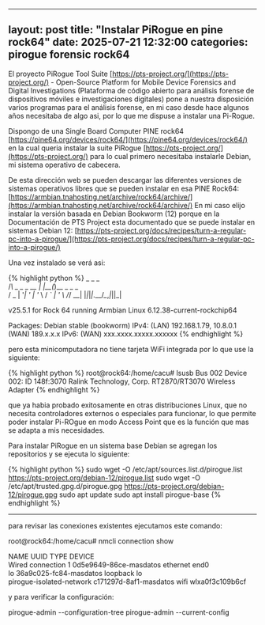 
---
layout: post
title:  "Instalar PiRogue en pine rock64"
date:   2025-07-21 12:32:00
categories: pirogue forensic rock64
---

El proyecto PiRogue Tool Suite [https://pts-project.org/](https://pts-project.org/) - Open-Source Platform for Mobile Device Forensics and Digital Investigations (Plataforma de código abierto para análisis forense de dispositivos móviles e investigaciones digitales) pone a nuestra disposición varios programas para el análisis forense, en mi caso desde hace algunos años necesitaba de algo asi, por lo que me dispuse a instalar una Pi-Rogue.

Dispongo de una Single Board Computer PINE rock64 [https://pine64.org/devices/rock64/](https://pine64.org/devices/rock64/) en la cual queria instalar la suite PiRogue [https://pts-project.org/](https://pts-project.org/) para lo cual primero necesitaba instalarle Debian, mi sistema operativo de cabecera.

De esta dirección web se pueden descargar las diferentes versiones de sistemas operativos libres que se pueden instalar en esa PINE Rock64:
[https://armbian.tnahosting.net/archive/rock64/archive/](https://armbian.tnahosting.net/archive/rock64/archive/) En mi caso elijo instalar la versión basada en Debian Bookworm (12) porque en la Documentación de PTS Project esta documentado que se puede instalar en sistemas Debian 12:
[https://pts-project.org/docs/recipes/turn-a-regular-pc-into-a-pirogue/](https://pts-project.org/docs/recipes/turn-a-regular-pc-into-a-pirogue/)

Una vez instalado se verá asi:

{% highlight python %}
    _             _    _           
   /_\  _ _ _ __ | |__(_)__ _ _ _  
  / _ \| '_| '  \| '_ \ / _` | ' \ 
 /_/ \_\_| |_|_|_|_.__/_\__,_|_||_|
                                   
 v25.5.1 for Rock 64 running Armbian Linux 6.12.38-current-rockchip64

 Packages:     Debian stable (bookworm)
 IPv4:         (LAN) 192.168.1.79, 10.8.0.1 (WAN) 189.x.x.x
 IPv6:         (WAN) xxx.xxxx.xxxxx.xxxxxx
{% endhighlight %}

pero esta minicomputadora no tiene tarjeta WiFi integrada por lo que use la siguiente:

{% highlight python %}
root@rock64:/home/cacu# lsusb
Bus 002 Device 002: ID 148f:3070 Ralink Technology, Corp. RT2870/RT3070 Wireless Adapter
{% endhighlight %}

que ya habia probado exitosamente en otras distribuciones Linux, que no necesita controladores externos o especiales para funcionar, lo que permite poder instalar Pi-ROgue en modo Access Point que es la función que mas se adapta a mis necesidades.

Para instalar PiRogue en un sistema base Debian se agregan los repositorios y se ejecuta lo siguiente:

{% highlight python %}
sudo wget -O /etc/apt/sources.list.d/pirogue.list https://pts-project.org/debian-12/pirogue.list
sudo wget -O /etc/apt/trusted.gpg.d/pirogue.gpg   https://pts-project.org/debian-12/pirogue.gpg
sudo apt update
sudo apt install pirogue-base
{% endhighlight %}

---

para revisar las conexiones existentes ejecutamos este comando:

root@rock64:/home/cacu# nmcli connection show

NAME                      UUID                    TYPE      DEVICE          
Wired connection 1        0d5e9649-86ce-masdatos  ethernet  end0            
lo                        36a9c025-fc84-masdatos  loopback  lo              
pirogue-isolated-network  c171297d-8af1-masdatos  wifi      wlxa0f3c109b6cf 

y para verificar la configuración:

pirogue-admin --configuration-tree
pirogue-admin --current-config
